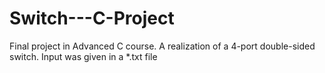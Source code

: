 # Switch---C-Project
Final project in Advanced C course. A realization of a 4-port double-sided switch.
Input was given in a *.txt file
